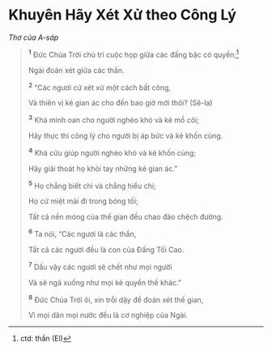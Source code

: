 # Khuyên Hãy Xét Xử theo Công Lý

_Thơ của A-sáp_

> <sup><b>1</b></sup> Đức Chúa Trời chủ trì cuộc họp giữa các đấng bậc có quyền;[^1-9e66bbb9-9acb-4f95-8c82-ee14bd8a4b09]
>
> Ngài đoán xét giữa các thần.
>
> <sup><b>2</b></sup> “Các ngươi cứ xét xử một cách bất công,
>
> Và thiên vị kẻ gian ác cho đến bao giờ mới thôi? (Sê-la)
>
> <sup><b>3</b></sup> Khá minh oan cho người nghèo khó và kẻ mồ côi;
>
> Hãy thực thi công lý cho người bị áp bức và kẻ khốn cùng.
>
> <sup><b>4</b></sup> Khá cứu giúp người nghèo khó và kẻ khốn cùng;
>
> Hãy giải thoát họ khỏi tay những kẻ gian ác.”
>
> <sup><b>5</b></sup> Họ chẳng biết chi và chẳng hiểu chi;
>
> Họ cứ miệt mài đi trong bóng tối;
>
> Tất cả nền móng của thế gian đều chao đảo chệch đường.
>
> <sup><b>6</b></sup> Ta nói, “Các ngươi là các thần,
>
> Tất cả các ngươi đều là con của Đấng Tối Cao.
>
> <sup><b>7</b></sup> Dầu vậy các ngươi sẽ chết như mọi người
>
> Và sẽ ngã xuống như mọi kẻ quyền thế khác.”
>
> <sup><b>8</b></sup> Đức Chúa Trời ôi, xin trỗi dậy để đoán xét thế gian,
>
> Vì mọi dân mọi nước đều là cơ nghiệp của Ngài.

[^1-9e66bbb9-9acb-4f95-8c82-ee14bd8a4b09]: ctd: thần (El)
